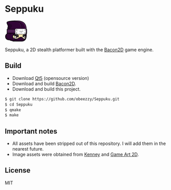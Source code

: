 # Seppuku

![dagger-head](https://github.com/obeezzy/Seppuku/blob/master/icons/head.png?raw=true)

Seppuku, a 2D stealth platformer built with the [Bacon2D](https://github.com/Bacon2D/Bacon2D) game engine. 

## Build

* Download [Qt5](https://www.qt.io/download/) (opensource version)
* Download and build [Bacon2D](https://github.com/Bacon2D/Bacon2D).
* Download and build this project.
 ```sh
$ git clone https://github.com/obeezzy/Seppuku.git
$ cd Seppuku
$ qmake
$ make
```

## Important notes
- All assets have been stripped out of this repository. I will add them in the nearest future.
- Image assets were obtained from [Kenney](https://kenney.itch.io/) and [Game Art 2D](http://www.gameart2d.com/).

License
----

MIT

